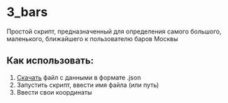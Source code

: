 # 3_bars
Простой скрипт, предназначенный для определения самого большого, маленького, ближайшего к пользователю баров Москвы

## Как использовать:
1. [Скачать](http://data.mos.ru/opendata/7710881420-bary) файл с данными в формате .json
2. Запустить скрипт, ввести имя файла (или путь)
3. Ввести свои координаты
